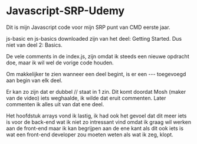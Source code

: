# Javascript-SRP-Udemy
Dit is mijn Javascript code voor mijn SRP punt van CMD eerste jaar.

js-basic en js-basics downloaded zijn van het deel: Getting Started. Dus niet van deel 2: Basics.

De vele comments in de index.js, zijn omdat ik steeds een nieuwe opdracht doe, maar ik wil wel de vorige code houden. 

Om makkelijker te zien wanneer een deel begint, is er een --- toegevoegd aan begin van elk deel.

Er kan zo zijn dat er dubbel // staat in 1 zin. Dit komt doordat Mosh (maker van de video) iets weghaalde, ik wilde dat eruit commenten. Later commenten ik alles uit van dat ene deel.

Het hoofdstuk arrays vond ik lastig, ik had ook het gevoel dat dit meer iets is voor de back-end wat ik niet zo intressant vind omdat ik graag wil werken aan de front-end maar ik kan begrijpen aan de ene kant als dit ook iets is wat een front-end developer zou moeten weten als wat ik zeg, klopt.